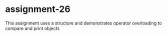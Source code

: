 # assignment-26

This assignment uses a structure and demonstrates operator overloading to compare and print objects
